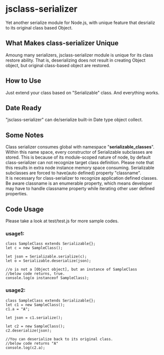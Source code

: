 # jsclass-serializer
Yet another serialize module for Node.js, with unique feature that desrializ to its original class based Object.

## What Makes class-serializer Unique
Amoung many serializers, jsclass-serializer module is unique for its class
restore ability.  That is, deserializing does not result in creating
Object object, but original class-based object are restored.

## How to Use
Just extend your class based on "Serializable" class.  And everything works.

## Date Ready
"jsclass-serializer" can de/serialize built-in Date type object collect.

## Some Notes
Class serializer consumes global with namespace "__serializable_classes__".
Within this name space, every constructor of Serializable subclasses are
stored.  This is because of its module-scoped nature of node, by default
class-serializer can not recognize target class definition.  Please note that
this results in extra node instance memory space
consuming.
Serializable subclasses are forced to have(auto defined) property "classname".  
It is necessary for class-serializer to recognize application defined classes.
Be aware classname is an enumerable property, which means developer may
have to handle classname property while iterating other user defined
properties.

## Code Usage
Please take a look at  test/test.js for more sample codes.

### usage1:
```
class SampleClass extends Serializable{};
let c = new SampleClass();

let json = Serializable.serialize(c);
let o = Serializable.deserialize(json);

//o is not a [Object object], but an instance of SampleClass
//below code returns, true.
console.log(o instanceof SampleClass);
```

### usage2:
```
class SampleClass extends Serializable{};
let c1 = new SampleClass();
c1.a = "A";

let json = c1.serialize();

let c2 = new SampleClass();
c2.deserialize(json);

//You can deserialize back to its original class.
//below code returns "A"
console.log(c2.a);
```
